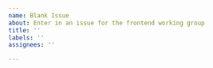 ```yaml
---
name: Blank Issue
about: Enter in an issue for the frontend working group
title: ''
labels: ''
assignees: ''

---
```




